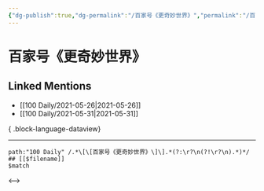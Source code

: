 ```yaml
---
{"dg-publish":true,"dg-permalink":"/百家号《更奇妙世界》","permalink":"/百家号《更奇妙世界》/","created":"2023-04-09T19:29:03.000+08:00","updated":"2023-04-09T19:29:03.000+08:00"}
---
```


# 百家号《更奇妙世界》

## Linked Mentions
- [[100 Daily/2021-05-26\|2021-05-26]]
- [[100 Daily/2021-05-31\|2021-05-31]]

{ .block-language-dataview}

---

```expander
path:"100 Daily" /.*\[\[百家号《更奇妙世界》\]\].*(?:\r?\n(?!\r?\n).*)*/
## [[$filename]]
$match
```

<-->